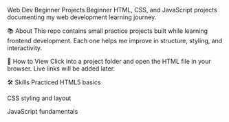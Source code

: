 Web Dev Beginner Projects
Beginner HTML, CSS, and JavaScript projects documenting my web development learning journey.

📚 About
This repo contains small practice projects built while learning frontend development. Each one helps me improve in structure, styling, and interactivity.

🚀 How to View
Click into a project folder and open the HTML file in your browser. Live links will be added later.

🛠 Skills Practiced
HTML5 basics

CSS styling and layout

JavaScript fundamentals
